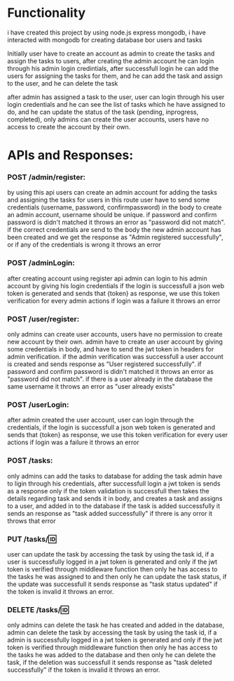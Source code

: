 # Functionality
  i have created this project by using node.js express mongodb, i have interacted with mongodb for creating database bor users and tasks
  
  Initially user have to create an account as admin to create the tasks and assign the tasks to users, after creating the admin account he can login through his admin login credintials, after successfull
  login he can add the users for assigning the tasks for them, and he can add the task and assign to the user, and he can delete the task

  after admin has assigned a task to the user, user can login through his user login credentials and he can see the list of tasks which he have assigned to do, and he can update the status of the task
  (pending, inprogress, completed), only admins can create the user accounts, users have no access to create the account by their own.

# APIs and Responses:

### POST /admin/register:
  by using this api users can create an admin account for adding the tasks and assigning the tasks for users
  in this route user have to send some credentials (username, password, confirmpassword) in the body to create an admin account,
  username should be unique.
  if password and confirm password is didn't matched it throws an error as "password did not match".
  if the correct credentials are send to the body the new admin account has been created and we get the response as "Admin registered successfully",
  or if any of the credentials is wrong it throws an error
### POST /adminLogin:
  after creating account using register api admin can login to his admin account by giving his login credentials
  if the login is successfull a json web token is generated and sends that {token} as response,
  we use this token verification for every admin actions
  if login was a failure it throws an error
### POST /user/register:
  only admins can create user accounts, users have no permission to create new account by their own.
  admin have to create an user account by giving some credentials in body, and have to send the jwt token in headers for admin verification.
  if the admin verification was successfull a user account is created and sends response as "User registered successfully".
  if password and confirm password is didn't matched it throws an error as "password did not match".
  if there is a user already in the database the same username it throws an error as "user already exists"
### POST /userLogin:
  after admin created the user account, user can login through the credentials, 
  if the login is successfull a json web token is generated and sends that {token} as response,
  we use this token verification for every user actions
  if login was a failure it throws an error
### POST /tasks:
  only admins can add the tasks to database
  for adding the task admin have to ligin through his credentials, after successfull login a jwt token is sends as a response
  only if the token validation is successfull then takes the details regarding task and sends it in body, and creates a task and assigns to a user,
  and added in to the database
  if the task is added successfully it sends an response as "task added successfully"
  if threre is any orror it throws that error
### PUT /tasks/:id:
  user can update the task by accessing the task by using the task id,
  if a user is successfully logged in a jwt token is generated and only if the jwt token is verified through middleware function then only he has access to 
  the tasks he was assigned to and then only he can update the task status,
  if the update was successfull it sends response as "task status updated"
  if the token is invalid it throws an error.
### DELETE /tasks/:id:
  only admins can delete the task he has created and added in the database,
  admin can delete the task by accessing the task by using the task id,
  if a admin is successfully logged in a jwt token is generated and only if the jwt token is verified through middleware function then only he has access to 
  the tasks he was added to the database and then only he can delete the task,
  if the deletion was successfull it sends response as "task deleted successfully"
  if the token is invalid it throws an error.
